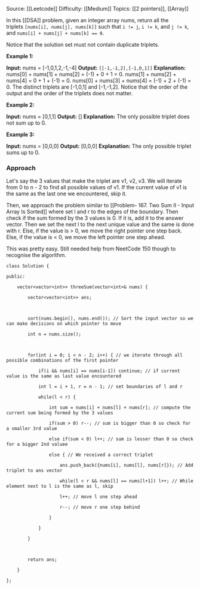 Source: [[Leetcode]]
Difficulty: [[Medium]]
Topics: [[2 pointers]], [[Array]]

In this [[DSA]] problem, given an integer array nums, return all the triplets `[nums[i], nums[j], nums[k]]` such that `i != j`, `i != k`, and `j != k`, and `nums[i] + nums[j] + nums[k] == 0`.

Notice that the solution set must not contain duplicate triplets.

**Example 1:**

**Input:** nums = [-1,0,1,2,-1,-4]
**Output:** `[[-1,-1,2],[-1,0,1]]`
**Explanation:** 
nums[0] + nums[1] + nums[2] = (-1) + 0 + 1 = 0.
nums[1] + nums[2] + nums[4] = 0 + 1 + (-1) = 0.
nums[0] + nums[3] + nums[4] = (-1) + 2 + (-1) = 0.
The distinct triplets are [-1,0,1] and [-1,-1,2].
Notice that the order of the output and the order of the triplets does not matter.

**Example 2:**

**Input:** nums = [0,1,1]
**Output:** []
**Explanation:** The only possible triplet does not sum up to 0.

**Example 3:**

**Input:** nums = [0,0,0]
**Output:** [0,0,0]
**Explanation:** The only possible triplet sums up to 0.

### Approach 
Let's say the 3 values that make the triplet are v1, v2, v3. We will iterate from 0 to n - 2 to find all possible values of v1. If the current value of v1 is the same as the last one we encountered, skip it.

Then, we approach the problem similar to [[Problem- 167. Two Sum II - Input Array Is Sorted]] where set l and r to the edges of the boundary. Then check if the sum formed by the 3 values is 0. If it is, add it to the answer vector. Then we set the next l to the next unique value and the same is done with r. Else, if the value is > 0, we move the right pointer one step back. Else, if the value is < 0, we move the left pointer one step ahead.

This was pretty easy. Still needed help from NeetCode 150 though to recognise the algorithm. 

```
class Solution {

public:

    vector<vector<int>> threeSum(vector<int>& nums) {

        vector<vector<int>> ans;

  

        sort(nums.begin(), nums.end()); // Sort the input vector so we can make decisions on which pointer to move

        int n = nums.size();

  

        for(int i = 0; i < n - 2; i++) { // we iterate through all possible combinations of the first pointer

            if(i && nums[i] == nums[i-1]) continue; // if current value is the same as last value encountered

            int l = i + 1, r = n - 1; // set boundaries of l and r

            while(l < r) {

                int sum = nums[i] + nums[l] + nums[r]; // compute the current sum being formed by the 3 values

                if(sum > 0) r--; // sum is bigger than 0 so check for a smaller 3rd value

                else if(sum < 0) l++; // sum is lesser than 0 so check for a bigger 2nd valuee

                else { // We received a correct triplet

                    ans.push_back({nums[i], nums[l], nums[r]}); // Add triplet to ans vector

                    while(l < r && nums[l] == nums[l+1]) l++; // While element next to l is the same as l, skip

                    l++; // move l one step ahead

                    r--; // move r one step behind

                }

            }

        }

  

        return ans;

    }

};
```
